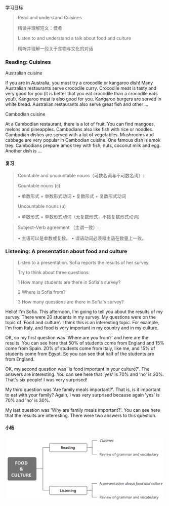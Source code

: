 学习目标

> Read and understand Cuisines
>
> 精读并理解短文：佳肴
>
> Listen to and understand a talk about food and culture
>
> 精听并理解一段关于食物与文化的对话

### Reading: Cuisines

Australian cuisine

If you are in Australia, you must try a crocodile or kangaroo dish! Many Australian restaurants serve crocodile curry. Crocodile meat is tasty and very good for you (it is better that you eat crocodile than a crocodile eats you!). Kangaroo meat is also good for you. Kangaroo burgers are served in white bread. Australian restaurants also serve great fish and other ...

Cambodian cuisine

At a Cambodian restaurant, there is a lot of fruit. You can find mangoes, melons and pineapples. Cambodians also like fish with rice or noodles. Cambodian dishes are served with a lot of vegetables. Mushrooms and cabbage are very popular in Cambodian cuisine. One famous dish is amok trey. Cambodians prepare amok trey with fish, nuts, coconut milk and egg. Another dish is ...

#### 复习

> Countable and uncountable nouns（可数名词与不可数名词）:
>
> Countable nouns (c) 
>
> • 单数形式 + 单数形式动词           • 复数形式 + 复数形式动词
>
> Uncountable nouns (u) 
>
> • 单数形式 + 单数形式动词（无复数形式，不接复数形式动词） 

> Subject–Verb agreement （主谓一致）: 
>
> • 主语可以是单数或复数。         • 谓语动词必须和主语在数量上一致。

### Listening: A presentation about food and culture

> Listen to a presentation. Sofia reports the results of her survey.
>
> Try to think about three questions:
>
> 1 How many students are there in Sofia's survey?
>
> 2 Where is Sofia from?
>
> 3 How many questions are there in Sofia's survey?



Hello! I'm Sofia. This afternoon, I'm going to tell you about the results of my survey. There were 20 students in my survey. My questions were on the topic of 'Food and culture'. I think this is an interesting topic. For example, I'm from Italy, and food is very important in my country and in my culture.

OK, so my first question was 'Where are you from?' and here are the results. You can see here that 50% of students come from England and 15% come from Spain. 20% of students come from Italy, like me, and 15% of students come from Egypt. So you can see that half of the students are from England.

OK, my second question was 'Is food important in your culture?'. The answers are interesting. You can see here that 'yes' is 70% and 'no' is 30%. That's six people! I was very surprised!

My third question was 'Are family meals important?'. That is, is it important to eat with your family? Again, I was very surprised because again 'yes' is 70% and 'no' is 30%.

My last question was 'Why are family meals important?'. You can see here that the results are interesting. There were two answers to this question.

#### 小结

![image-20240402185756305](assets/16-U8L2_Food_and_Culture-Reading_and_Listening/image-20240402185756305.png)